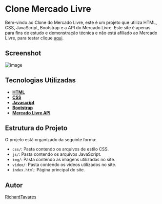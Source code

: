 # Clone Mercado Livre

Bem-vindo ao Clone do Mercado Livre, este é um projeto que utiliza HTML, CSS, JavaScript, Bootstrap e a API do Mercado Livre. Este site é apenas para fins de estudo e demonstração técnica e não está afiliado ao Mercado Livre, para testar clique [aqui](https://richardtavares.github.io/clone-mercado-livre/).

## Screenshot
![image](https://github.com/user-attachments/assets/dbbacb96-0b2f-4482-9f89-6d6f3f06e640)

## Tecnologias Utilizadas

- **[HTML](https://developer.mozilla.org/pt-BR/docs/Web/HTML)**
- **[CSS](https://developer.mozilla.org/pt-BR/docs/Web/CSS)**
- **[Javascript](https://developer.mozilla.org/pt-BR/docs/Web/JavaScript)**
- **[Bootstrap](https://getbootstrap.com/docs/)**
- **[Mercado Livre API](https://api.mercadolibre.com/sites/MLB)**

## Estrutura do Projeto

O projeto está organizado da seguinte forma:
- `css/`: Pasta contendo os arquivos de estilo CSS.
- `js/`: Pasta contendo os arquivos JavaScript.
- `img/`: Pasta contendo as imagens utilizadas no site.
- `video/`: Pasta contendo os videos utilizados no site.
- `index.html`: Página principal do site.

## Autor

[RichardTavares](https://github.com/RichardTavares)
